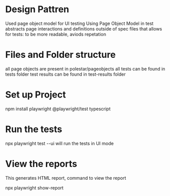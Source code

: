 # Design Pattren 
Used page object model for UI testing
Using Page Object Model in test abstracts page interactions and definitions outside of spec files that allows for tests:
to be more readable, aviods repetation

# Files and Folder structure

all page objects are present in polestar/pageobjects
all tests can be found in tests folder
test results can be found in test-results folder

# Set up Project
npm install playwright @playwright/test typescript

# Run the tests

npx playwright test --ui will run the tests in UI mode

# View the reports

This generates HTML report, command to view the report

npx playwright show-report